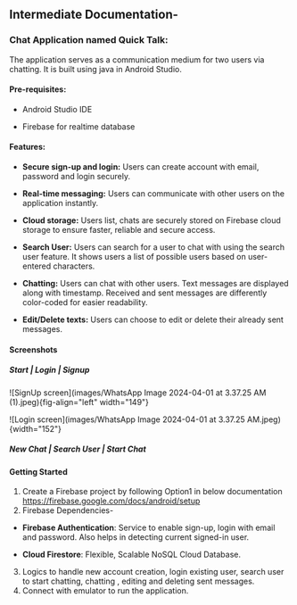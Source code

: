 ## Intermediate Documentation-

### Chat Application named Quick Talk:

The application serves as a communication medium for two users via chatting. It is built using java in Android Studio.

#### Pre-requisites:

-   Android Studio IDE

-   Firebase for realtime database

#### Features:

-   **Secure sign-up and login:** Users can create account with email, password and login securely.

-   **Real-time messaging:** Users can communicate with other users on the application instantly.

-   **Cloud storage:** Users list, chats are securely stored on Firebase cloud storage to ensure faster, reliable and secure access.

-   **Search User:** Users can search for a user to chat with using the search user feature. It shows users a list of possible users based on user-entered characters.

-   **Chatting:** Users can chat with other users. Text messages are displayed along with timestamp. Received and sent messages are differently color-coded for easier readability.

-   **Edit/Delete texts:** Users can choose to edit or delete their already sent messages.

#### Screenshots

##### Start \| Login \| Signup

![SignUp screen](images/WhatsApp Image 2024-04-01 at 3.37.25 AM (1).jpeg){fig-align="left" width="149"}

![Login screen](images/WhatsApp Image 2024-04-01 at 3.37.25 AM.jpeg){width="152"}

##### New Chat \| Search User \| Start Chat

#### Getting Started

1.  Create a Firebase project by following Option1 in below documentation <https://firebase.google.com/docs/android/setup>
2.  Firebase Dependencies-

-   **Firebase Authentication**: Service to enable sign-up, login with email and password. Also helps in detecting current signed-in user.

-   **Cloud Firestore**: Flexible, Scalable NoSQL Cloud Database.

3.  Logics to handle new account creation, login existing user, search user to start chatting, chatting , editing and deleting sent messages.
4.  Connect with emulator to run the application.
